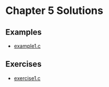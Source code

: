 # Chapter 5 Solutions
## Examples
- [example1.c](./examples/example1.c)

## Exercises
- [exercise1.c](./exercises/exercise1.c)

